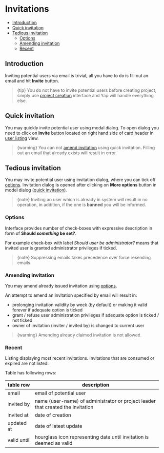 # Invitations

- [Introduction](#introduction)
- [Quick invitation](#quickie)
- [Tedious invitation](#tedious)
	- [Options](#tedious-options)
	- [Amending invitation](#amending)
	- [Recent](#recent)

<a name="introduction"></a>
## Introduction

Inviting potential users via email is trivial, all you have to do is fill out an email and hit **Invite** button.

> {tip} You do not have to invite potential users before creating project, simply use [project creation](/docs/projects#create) interface and Yap will handle everything else.

<a name="quickie"></a>
## Quick invitation

You may quickly invite potential user using modal dialog. To open dialog you need to click on **Invite** button located on right hand side of card header in [user listing](/docs/users#listing) view. 

> {warning} You can not [amend invitation](#amending) using quick invitation. Filling out an email that already exists will result in error.

<a name="tedious"></a>
## Tedious invitation

You may invite potential user using invitation dialog, where you can tick off [options](#tedious-options). Invitation dialog is opened after clicking on **More options** button in model dialog ([quick invitation](#quickie)).

> {note} Inviting an user which is already in system will result in no operation, in addition, if the one is **banned** you will be informed.

<a name="tedious-options"></a>
### Options

Interface provides number of check-boxes with expressive description in form of **Should *something* be set?**.

For example check-box with label *Should user be administrator?* means that invited user is granted administrator privileges if ticked.

> {note} Suppressing emails takes precedence over force resending emails.

<a name="amending"></a>
### Amending invitation
You may amend already issued invitation using [options](#tedious-options). 

An attempt to amend an invitation specified by email will result in:
 - prolonging invitation validity by week (by default) or making it valid forever if adequate option is ticked
 - grant / refuse user administration privileges if adequate option is ticked / not ticked
 - owner of invitation (inviter / invited by) is changed to current user

> {warning} Amending already claimed invitation is not allowed.

<a name="recent"></a>
### Recent

Listing displaying most recent invitations. Invitations that are consumed or expired are not listed.

Table has following rows: 

| table row   | description                                                                     |
|-------------|---------------------------------------------------------------------------------|
| email       | email of potential user                                                         |
| invited by  | name (user-name) of administrator or project leader that created the invitation |
| invited at  | date of creation                                                                |
| updated at  | date of latest update                                                           |
| valid until | hourglass icon representing date until invitation is deemed as valid 			|